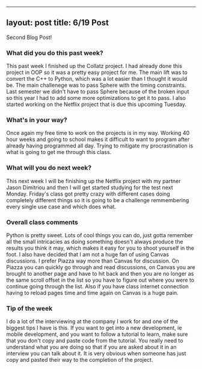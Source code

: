 
---
layout: post
title: 6/19 Post
---

Second Blog Post!

### What did you do this past week?

This past week I finished up the Collatz project. I had already done this project in OOP so it was a pretty easy project for me. The main lift was to convert the C++ to Python, which was a lot easier than I thought it would be. The main challenege was to pass Sphere with the timing constraints. Last semester we didn't have to pass Sphere because of the broken input so this year I had to add some more optimizations to get it to pass. I also started working on the Netflix project that is due this upcoming Tuesday.

### What's in your way?

Once again my free time to work on the projects is in my way. Working 40 hour weeks and going to school makes it difficult to want to program after already having programmed all day. Trying to mitigate my procrastination is what is going to get me through this class.

### What will you do next week?

This next week I will be finishing up the Netflix project with my partner Jason Dimitriou and then I will get started studying for the test next Monday. Friday's class got pretty crazy with different cases doing completely different things so it is going to be a challenge remmembering every single use case and which does what.

### Overall class comments

Python is pretty sweet. Lots of cool things you can do, just gotta remember all the small intricacies as doing something doesn't always produce the results you think it may, which makes it easy for you to shoot yourself in the foot. I also have decided that I am not a huge fan of using Canvas discussions. I prefer Piazza way more than Canvas for discussion. On Piazza you can quickly go through and read discussions, on Canvas you are brought to another page and have to hit back and then you are no longer as the same scroll offset in the list so you have to figure out where you were to continue going through the list. Also if you have class internet connection having to reload pages time and time again on Canvas is a huge pain. 

### Tip of the week

I do a lot of the interviewing at the company I work for and one of the biggest tips I have is this. If you want to get into a new development, ie mobile development, and you want to follow a tutorial to learn, make sure that you don't copy and paste code from the tutorial. You really need to understand what you are doing so that if you are asked about it in an interview you can talk about it. It is very obvious when someone has just copy and pasted their way to the completion of the project.
